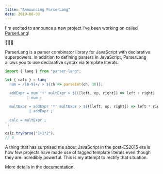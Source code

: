 ```yaml
---
title: "Announcing ParserLang"
date: 2019-06-30
---
```


I'm excited to announce a new project I've been working on called [ParserLang](https://github.com/disnet/parser-lang)!

🎉🎉🎉

ParserLang is a parser combinator library for JavaScript with declarative superpowers. In addition to defining parsers in JavaScript, ParserLang allows you to use declarative syntax via template literals:

```javascript
import { lang } from "parser-lang";

let { calc } = lang`
  num = /[0-9]+/ > ${ch => parseInt(ch, 10)};

  addExpr = num '+' multExpr > ${([left, op, right]) => left + right}
          | num ;

  multExpr = addExpr '*' multExpr > ${([left, op, right]) => left * right}
           | addExpr ;
  
  calc = multExpr ;
`;

calc.tryParse("1+1*2");
// 3
```

A thing that has surprised me about JavaScript in the post-ES2015 era is how few projects have made use of tagged template literals even though they are incredibly powerful. This is my attempt to rectify that situation.

More details in the [documentation](https://github.com/disnet/parser-lang#documentation).
